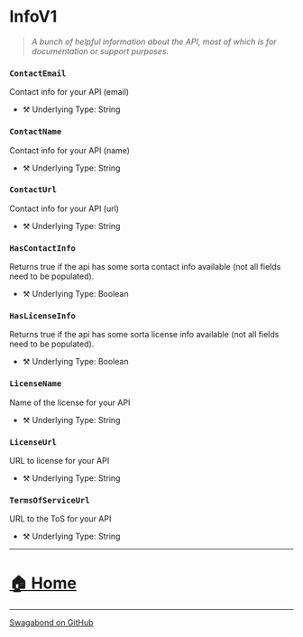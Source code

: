 # InfoV1

> *A bunch of helpful information about the API, most of which is for documentation or support purposes.* 


### `ContactEmail`

Contact info for your API (email)



* ⚒️ Underlying Type: String



### `ContactName`

Contact info for your API (name)



* ⚒️ Underlying Type: String



### `ContactUrl`

Contact info for your API (url)



* ⚒️ Underlying Type: String



### `HasContactInfo`

Returns true if the api has some sorta contact info available (not all fields need to be populated).



* ⚒️ Underlying Type: Boolean



### `HasLicenseInfo`

Returns true if the api has some sorta license info available (not all fields need to be populated).



* ⚒️ Underlying Type: Boolean



### `LicenseName`

Name of the license for your API



* ⚒️ Underlying Type: String



### `LicenseUrl`

URL to license for your API



* ⚒️ Underlying Type: String



### `TermsOfServiceUrl`

URL to the ToS for your API



* ⚒️ Underlying Type: String



___


# [🏠 Home](./ApiV1.md)


___

[Swagabond on GitHub](https://github.com/jordanbleu/swagabond)
